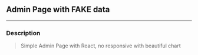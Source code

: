   ## Admin Page with FAKE data
  ___  

  ### Description

  > Simple Admin Page with React, no responsive with beautiful chart
